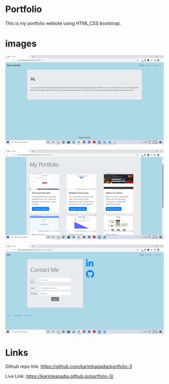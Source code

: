 # Portfolio
This is my portfolio website using HTML,CSS bootstrap.

# images
![index](./readme_images/index.png)

![Portfolio](./readme_images/portfolio.png)

![Contact](./readme_images/contact.png)


# Links

Github repo link: https://github.com/karimkapadia/portfolio-3


Live Link: https://karimkapadia.github.io/portfolio-3/



